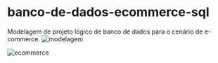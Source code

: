 # banco-de-dados-ecommerce-sql
 Modelagem de projeto lógico de banco de dados para o cenário de e-commerce.
![modelagem](https://github.com/diegogaraujo/banco-de-dados-ecommerce-mysql/assets/134562856/4168c55d-712b-4eb7-955f-4d4962c22d3e)

![ecommerce](https://github.com/diegogaraujo/banco-de-dados-ecommerce-mysql/assets/134562856/1312edfe-0aad-4977-9ec9-031b7424fd7f)
